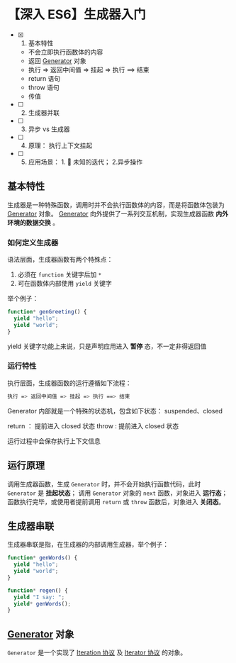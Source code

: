 # 【深入 ES6】生成器入门

- [x] 1.  基本特性
  - 不会立即执行函数体的内容
  - 返回 [Generator](https://developer.mozilla.org/en-US/docs/Web/JavaScript/Reference/Global_Objects/Generator) 对象
  - 执行 => 返回中间值 => 挂起 => 执行 ==> 结束
  - return 语句
  - throw 语句
  - 传值
- [ ] 2.  生成器并联
- [ ] 3.  异步 vs 生成器
- [ ] 4.  原理： 执行上下文挂起
- [ ] 5.  应用场景： 1.  未知的迭代； 2.异步操作

## 基本特性

生成器是一种特殊函数，调用时并不会执行函数体的内容，而是将函数体包装为 [Generator](https://developer.mozilla.org/en-US/docs/Web/JavaScript/Reference/Global_Objects/Generator) 对象。
[Generator](https://developer.mozilla.org/en-US/docs/Web/JavaScript/Reference/Global_Objects/Generator) 向外提供了一系列交互机制，实现生成器函数 **内外环境的数据交换** 。

### 如何定义生成器

语法层面，生成器函数有两个特殊点：

1.  必须在 `function` 关键字后加 `*`
2.  可在函数体内部使用 `yield` 关键字

举个例子：

```javascript
function* genGreeting() {
  yield "hello";
  yield "world";
}
```

yield 关键字功能上来说，只是声明应用进入 **暂停** 态，不一定非得返回值

### 运行特性

执行层面，生成器函数的运行遵循如下流程：

```bash
执行 => 返回中间值 => 挂起 => 执行 ==> 结束
```

Generator 内部就是一个特殊的状态机，包含如下状态： suspended、closed

return ： 提前进入 closed 状态
throw : 提前进入 closed 状态

运行过程中会保存执行上下文信息

## 运行原理

调用生成器函数，生成 `Generator` 时，并不会开始执行函数代码，此时 `Generator` 是 **挂起状态**；
调用 `Generator` 对象的 `next` 函数，对象进入 **运行态**；
函数执行完毕，或使用者提前调用 `return` 或 `throw` 函数后，对象进入 **关闭态**。

## 生成器串联

生成器串联是指，在生成器的内部调用生成器，举个例子：

```javascript
function* genWords() {
  yield "hello";
  yield "world";
}

function* regen() {
  yield "I say: ";
  yield* genWords();
}
```

## [Generator](https://developer.mozilla.org/en-US/docs/Web/JavaScript/Reference/Global_Objects/Generator) 对象

`Generator` 是一个实现了 [Iteration 协议](https://developer.mozilla.org/en-US/docs/Web/JavaScript/Reference/Iteration_protocols#The_iterable_protocol) 及 [Iterator 协议](https://developer.mozilla.org/en-US/docs/Web/JavaScript/Reference/Iteration_protocols#The_iterator_protocol) 的对象。
